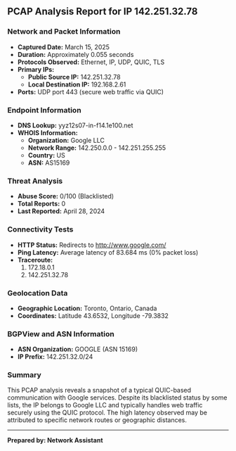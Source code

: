 ## PCAP Analysis Report for IP 142.251.32.78

### Network and Packet Information
- **Captured Date:** March 15, 2025
- **Duration:** Approximately 0.055 seconds
- **Protocols Observed:** Ethernet, IP, UDP, QUIC, TLS
- **Primary IPs:**
  - **Public Source IP:** 142.251.32.78
  - **Local Destination IP:** 192.168.2.61
- **Ports:** UDP port 443 (secure web traffic via QUIC)

### Endpoint Information
- **DNS Lookup:** yyz12s07-in-f14.1e100.net
- **WHOIS Information:**
  - **Organization:** Google LLC
  - **Network Range:** 142.250.0.0 - 142.251.255.255
  - **Country:** US
  - **ASN:** AS15169

### Threat Analysis
- **Abuse Score:** 0/100 (Blacklisted)
- **Total Reports:** 0
- **Last Reported:** April 28, 2024

### Connectivity Tests
- **HTTP Status:** Redirects to http://www.google.com/
- **Ping Latency:** Average latency of 83.684 ms (0% packet loss)
- **Traceroute:**
  1. 172.18.0.1
  2. 142.251.32.78

### Geolocation Data
- **Geographic Location:** Toronto, Ontario, Canada
- **Coordinates:** Latitude 43.6532, Longitude -79.3832

### BGPView and ASN Information
- **ASN Organization:** GOOGLE (ASN 15169)
- **IP Prefix:** 142.251.32.0/24

### Summary
This PCAP analysis reveals a snapshot of a typical QUIC-based communication with Google services. Despite its blacklisted status by some lists, the IP belongs to Google LLC and typically handles web traffic securely using the QUIC protocol. The high latency observed may be attributed to specific network routes or geographic distances.

---

**Prepared by: Network Assistant**